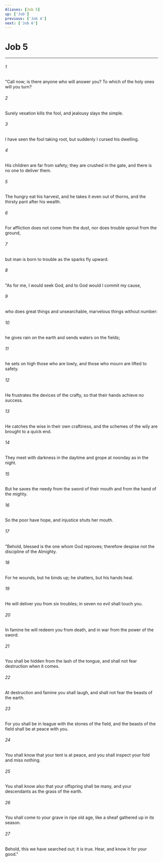 ```yaml
---
Aliases: [Job 5]
up: ['Job']
previous: ['Job 4']
next: ['Job 6']
---
```

# Job 5
***



###### 1 
"Call now; is there anyone who will answer you? To which of the holy ones will you turn? 

###### 2 
Surely vexation kills the fool, and jealousy slays the simple. 

###### 3 
I have seen the fool taking root, but suddenly I cursed his dwelling. 

###### 4 
His children are far from safety; they are crushed in the gate, and there is no one to deliver them. 

###### 5 
The hungry eat his harvest, and he takes it even out of thorns, and the thirsty pant after his wealth. 

###### 6 
For affliction does not come from the dust, nor does trouble sprout from the ground, 

###### 7 
but man is born to trouble as the sparks fly upward. 

###### 8 
"As for me, I would seek God, and to God would I commit my cause, 

###### 9 
who does great things and unsearchable, marvelous things without number: 

###### 10 
he gives rain on the earth and sends waters on the fields; 

###### 11 
he sets on high those who are lowly, and those who mourn are lifted to safety. 

###### 12 
He frustrates the devices of the crafty, so that their hands achieve no success. 

###### 13 
He catches the wise in their own craftiness, and the schemes of the wily are brought to a quick end. 

###### 14 
They meet with darkness in the daytime and grope at noonday as in the night. 

###### 15 
But he saves the needy from the sword of their mouth and from the hand of the mighty. 

###### 16 
So the poor have hope, and injustice shuts her mouth. 

###### 17 
"Behold, blessed is the one whom God reproves; therefore despise not the discipline of the Almighty. 

###### 18 
For he wounds, but he binds up; he shatters, but his hands heal. 

###### 19 
He will deliver you from six troubles; in seven no evil shall touch you. 

###### 20 
In famine he will redeem you from death, and in war from the power of the sword. 

###### 21 
You shall be hidden from the lash of the tongue, and shall not fear destruction when it comes. 

###### 22 
At destruction and famine you shall laugh, and shall not fear the beasts of the earth. 

###### 23 
For you shall be in league with the stones of the field, and the beasts of the field shall be at peace with you. 

###### 24 
You shall know that your tent is at peace, and you shall inspect your fold and miss nothing. 

###### 25 
You shall know also that your offspring shall be many, and your descendants as the grass of the earth. 

###### 26 
You shall come to your grave in ripe old age, like a sheaf gathered up in its season. 

###### 27 
Behold, this we have searched out; it is true. Hear, and know it for your good."
